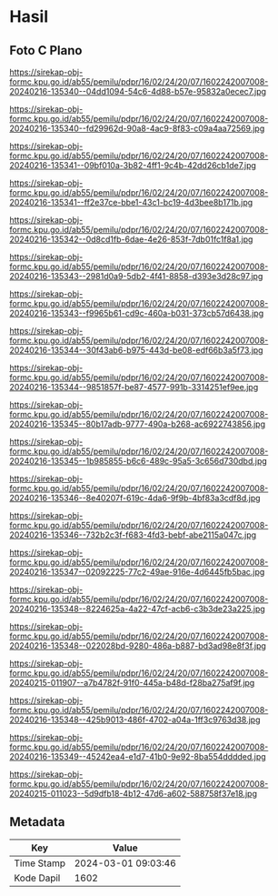# Hasil

## Foto C Plano

https://sirekap-obj-formc.kpu.go.id/ab55/pemilu/pdpr/16/02/24/20/07/1602242007008-20240216-135340--04dd1094-54c6-4d88-b57e-95832a0ecec7.jpg

https://sirekap-obj-formc.kpu.go.id/ab55/pemilu/pdpr/16/02/24/20/07/1602242007008-20240216-135340--fd29962d-90a8-4ac9-8f83-c09a4aa72569.jpg

https://sirekap-obj-formc.kpu.go.id/ab55/pemilu/pdpr/16/02/24/20/07/1602242007008-20240216-135341--09bf010a-3b82-4ff1-9c4b-42dd26cb1de7.jpg

https://sirekap-obj-formc.kpu.go.id/ab55/pemilu/pdpr/16/02/24/20/07/1602242007008-20240216-135341--ff2e37ce-bbe1-43c1-bc19-4d3bee8b171b.jpg

https://sirekap-obj-formc.kpu.go.id/ab55/pemilu/pdpr/16/02/24/20/07/1602242007008-20240216-135342--0d8cd1fb-6dae-4e26-853f-7db01fc1f8a1.jpg

https://sirekap-obj-formc.kpu.go.id/ab55/pemilu/pdpr/16/02/24/20/07/1602242007008-20240216-135343--2981d0a9-5db2-4f41-8858-d393e3d28c97.jpg

https://sirekap-obj-formc.kpu.go.id/ab55/pemilu/pdpr/16/02/24/20/07/1602242007008-20240216-135343--f9965b61-cd9c-460a-b031-373cb57d6438.jpg

https://sirekap-obj-formc.kpu.go.id/ab55/pemilu/pdpr/16/02/24/20/07/1602242007008-20240216-135344--30f43ab6-b975-443d-be08-edf66b3a5f73.jpg

https://sirekap-obj-formc.kpu.go.id/ab55/pemilu/pdpr/16/02/24/20/07/1602242007008-20240216-135344--9851857f-be87-4577-991b-3314251ef9ee.jpg

https://sirekap-obj-formc.kpu.go.id/ab55/pemilu/pdpr/16/02/24/20/07/1602242007008-20240216-135345--80b17adb-9777-490a-b268-ac6922743856.jpg

https://sirekap-obj-formc.kpu.go.id/ab55/pemilu/pdpr/16/02/24/20/07/1602242007008-20240216-135345--1b985855-b6c6-489c-95a5-3c656d730dbd.jpg

https://sirekap-obj-formc.kpu.go.id/ab55/pemilu/pdpr/16/02/24/20/07/1602242007008-20240216-135346--8e40207f-619c-4da6-9f9b-4bf83a3cdf8d.jpg

https://sirekap-obj-formc.kpu.go.id/ab55/pemilu/pdpr/16/02/24/20/07/1602242007008-20240216-135346--732b2c3f-f683-4fd3-bebf-abe2115a047c.jpg

https://sirekap-obj-formc.kpu.go.id/ab55/pemilu/pdpr/16/02/24/20/07/1602242007008-20240216-135347--02092225-77c2-49ae-916e-4d6445fb5bac.jpg

https://sirekap-obj-formc.kpu.go.id/ab55/pemilu/pdpr/16/02/24/20/07/1602242007008-20240216-135348--8224625a-4a22-47cf-acb6-c3b3de23a225.jpg

https://sirekap-obj-formc.kpu.go.id/ab55/pemilu/pdpr/16/02/24/20/07/1602242007008-20240216-135348--022028bd-9280-486a-b887-bd3ad98e8f3f.jpg

https://sirekap-obj-formc.kpu.go.id/ab55/pemilu/pdpr/16/02/24/20/07/1602242007008-20240215-011907--a7b4782f-91f0-445a-b48d-f28ba275af9f.jpg

https://sirekap-obj-formc.kpu.go.id/ab55/pemilu/pdpr/16/02/24/20/07/1602242007008-20240216-135348--425b9013-486f-4702-a04a-1ff3c9763d38.jpg

https://sirekap-obj-formc.kpu.go.id/ab55/pemilu/pdpr/16/02/24/20/07/1602242007008-20240216-135349--45242ea4-e1d7-41b0-9e92-8ba554dddded.jpg

https://sirekap-obj-formc.kpu.go.id/ab55/pemilu/pdpr/16/02/24/20/07/1602242007008-20240215-011023--5d9dfb18-4b12-47d6-a602-588758f37e18.jpg


## Metadata

| Key        | Value               |
| ---------- | ------------------- |
| Time Stamp | 2024-03-01 09:03:46 |
| Kode Dapil | 1602                |



